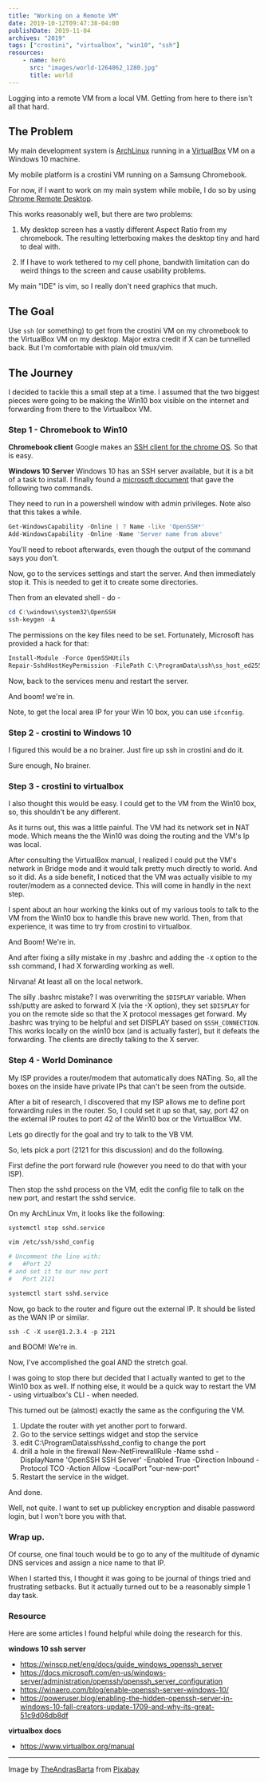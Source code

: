```yaml
---
title: "Working on a Remote VM"
date: 2019-10-12T09:47:38-04:00
publishDate: 2019-11-04
archives: "2019"
tags: ["crostini", "virtualbox", "win10", "ssh"]
resources:
    - name: hero
      src: "images/world-1264062_1280.jpg"
      title: world
---
```


Logging into a remote VM from a local VM. Getting from here to there isn't all
that hard.

<!--more-->

## The Problem

My main development system is [ArchLinux](https://www.archlinux.org/) running
in a [VirtualBox](https://www.virtualbox.org/) VM on a Windows 10 machine.

My mobile platform is a crostini VM running on a Samsung Chromebook.

For now, if I want to work on my main system while mobile, I do so by using
[Chrome Remote Desktop](https://remotedesktop.google.com/access/).

This works reasonably well, but there are two problems:

1. My desktop screen has a vastly different Aspect Ratio from my chromebook.
   The resulting letterboxing makes the desktop tiny and hard to deal with.

2. If I have to work tethered to my cell phone, bandwith limitation can do
   weird things to the screen and cause usability problems.

My main "IDE" is vim, so I really don't need graphics that much.

## The Goal

Use `ssh` (or something) to get from the crostini VM on my chromebook to the
VirtualBox VM on my desktop. Major extra credit if X can be tunnelled back. But
I'm comfortable with plain old tmux/vim.

## The Journey

I decided to tackle this a small step at a time. I assumed that the two biggest
pieces were going to be making the Win10 box visible on the internet and
forwarding from there to the Virtualbox VM.

### Step 1 - Chromebook to Win10

**Chromebook client**
Google makes an [SSH client for the chrome
OS](https://chrome.google.com/webstore/detail/secure-shell-app/pnhechapfaindjhompbnflcldabbghjo?hl=en).
So that is easy.

**Windows 10 Server**
Windows 10 has an SSH server available, but it is a bit of a task to install. I
finally found a [microsoft
document](https://docs.microsoft.com/en-us/windows-server/administration/openssh/openssh_install_firstuse) that gave the following two commands.

They need to run in a powershell window with admin privileges.
Note also that this takes a while.

```powershell
Get-WindowsCapability -Online | ? Name -like 'OpenSSH*'
Add-WindowsCapability -Online -Name 'Server name from above'
```

You'll need to reboot afterwards, even though the output of the command says
you don't.

Now, go to the services settings and start the server. And then immediately
stop it. This is needed to get it to create some directories.

Then from an elevated shell - do -

```powershell
cd C:\windows\system32\OpenSSH
ssh-keygen -A
```

The permissions on the key files need to be set. Fortunately, Microsoft has
provided a hack for that:

```powershell
Install-Module -Force OpenSSHUtils
Repair-SshdHostKeyPermission -FilePath C:\ProgramData\ssh\ss_host_ed25519_key
```

Now, back to the services menu and restart the server.

And boom! we're in.

Note, to get the local area IP for your Win 10 box, you can use `ifconfig`.

### Step 2 - crostini to Windows 10

I figured this would be a no brainer. Just fire up ssh in crostini and do it.

Sure enough, No brainer.

### Step 3 - crostini to virtualbox

I also thought this would be easy. I could get to the VM from the Win10 box,
so, this shouldn't be any different.

As it turns out, this was a little painful. The VM had its network set in NAT
mode. Which means the the Win10 was doing the routing and the VM's Ip was
local.

After consulting the VirtualBox manual, I realized I could put the VM's
network in Bridge mode and it would talk pretty much directly to world. And so
it did. As a side benefit, I noticed that the VM was actually visible to my
router/modem as a connected device. This will come in handly in the next step.

I spent about an hour working the kinks out of my various tools to talk to the
VM from the Win10 box to handle this brave new world. Then, from that
experience, it was time to try from crostini to virtualbox.

And Boom! We're in.

And after fixing a silly mistake in my .bashrc and adding the `-X` option to the
ssh command, I had X forwarding working as well. 

Nirvana! At least all on the local network.

The silly .bashrc mistake? I was overwriting the `$DISPLAY` variable. When
ssh/putty are asked to forward X (via the -X option), they set `$DISPLAY` for
you on the remote side so that the X protocol messages get forward. My .bashrc
was trying to be helpful and set DISPLAY based on `$SSH_CONNECTION`. This works
locally on the win10 box (and is actually faster), but it defeats the forwarding.
The clients are directly talking to the X server.

### Step 4 - World Dominance

My ISP provides a router/modem that automatically does NATing. So, all the boxes
on the inside have private IPs that can't be seen from the outside.

After a bit of research, I discovered that my ISP allows me to define port
forwarding rules in the router. So, I could set it up so that, say, port 42 on
the external IP routes to port 42 of the Win10 box or the VirtualBox VM.

Lets go directly for the goal and try to talk to the VB VM.

So, lets pick a port (2121 for this discussion) and do the following.

First define the port forward rule (however you need to do that with your ISP).

Then stop the sshd process on the VM, edit the config file to talk on the new
port, and restart the sshd service.

On my ArchLinux Vm, it looks like the following:

```bash
systemctl stop sshd.service

vim /etc/ssh/sshd_config

# Uncomment the line with:
#   #Port 22
# and set it to our new port
#   Port 2121

systemctl start sshd.service
```

Now, go back to the router and figure out the external IP. It should be listed
as the WAN IP or similar.

```
ssh -C -X user@1.2.3.4 -p 2121
```

and BOOM! We're in.

Now, I've accomplished the goal AND the stretch goal. 

I was going to stop there but decided that I actually wanted to get to the
Win10 box as well. If nothing else, it would be a quick way to restart the VM -
using virtualbox's CLI - when needed.

This turned out be (almost) exactly the same as the configuring the VM.
1. Update the router with yet another port to forward.
2. Go to the service settings widget and stop the service
3. edit C:\ProgramData\ssh\sshd_config to change the port
4. drill a hole in the firewall
   New-NetFirewallRule -Name sshd -DisplayName 'OpenSSH SSH Server' -Enabled True -Direction Inbound -Protocol TCO -Action Allow -LocalPort "our-new-port"
4. Restart the service in the widget.

And done.

Well, not quite. I want to set up publickey encryption and disable password
login, but I won't bore you with that.

### Wrap up.

Of course, one final touch would be to go to any of the multitude of dynamic
DNS services and assign a nice name to that IP.

When I started this, I thought it was going to be journal of things tried and
frustrating setbacks. But it actually turned out to be a reasonably simple 1
day task.

### Resource

Here are some articles I found helpful while doing the research for this.

**windows 10 ssh server**

 - https://winscp.net/eng/docs/guide_windows_openssh_server
 - https://docs.microsoft.com/en-us/windows-server/administration/openssh/openssh_server_configuration
 - https://winaero.com/blog/enable-openssh-server-windows-10/
 - https://poweruser.blog/enabling-the-hidden-openssh-server-in-windows-10-fall-creators-update-1709-and-why-its-great-51c9d06db8df

**virtualbox docs**

 - https://www.virtualbox.org/manual

<hr>

Image by <a href="https://pixabay.com/users/TheAndrasBarta-2004841/?utm_source=link-attribution&amp;utm_medium=referral&amp;utm_campaign=image&amp;utm_content=1264062">TheAndrasBarta</a> from <a href="https://pixabay.com/?utm_source=link-attribution&amp;utm_medium=referral&amp;utm_campaign=image&amp;utm_content=1264062">Pixabay</a>
